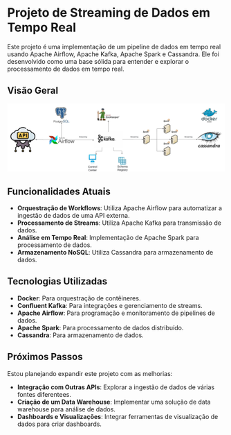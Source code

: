 # Projeto de Streaming de Dados em Tempo Real

Este projeto é uma implementação de um pipeline de dados em tempo real usando Apache Airflow, Apache Kafka, Apache Spark e Cassandra. Ele foi desenvolvido como uma base sólida para entender e explorar o processamento de dados em tempo real.

## Visão Geral

![Visão Geral do Projeto](fluxograma.jpeg)

## Funcionalidades Atuais

- **Orquestração de Workflows**: Utiliza Apache Airflow para automatizar a ingestão de dados de uma API externa.
- **Processamento de Streams**: Utiliza Apache Kafka para transmissão de dados.
- **Análise em Tempo Real**: Implementação de Apache Spark para processamento de dados.
- **Armazenamento NoSQL**: Utiliza Cassandra para armazenamento de dados.

## Tecnologias Utilizadas

- **Docker**: Para orquestração de contêineres.
- **Confluent Kafka**: Para integrações e gerenciamento de streams.
- **Apache Airflow**: Para programação e monitoramento de pipelines de dados.
- **Apache Spark**: Para processamento de dados distribuído.
- **Cassandra**: Para armazenamento de dados.

## Próximos Passos

Estou planejando expandir este projeto com as melhorias:

- **Integração com Outras APIs**: Explorar a ingestão de dados de várias fontes diferentees.
- **Criação de um Data Warehouse**: Implementar uma solução de data warehouse para análise de dados.
- **Dashboards e Visualizações**: Integrar ferramentas de visualização de dados para criar dashboards.
